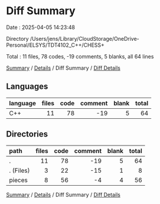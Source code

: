 # Diff Summary

Date : 2025-04-05 14:23:48

Directory /Users/jens/Library/CloudStorage/OneDrive-Personal/ELSYS/TDT4102_C++/CHESS+

Total : 11 files,  78 codes, -19 comments, 5 blanks, all 64 lines

[Summary](results.md) / [Details](details.md) / Diff Summary / [Diff Details](diff-details.md)

## Languages
| language | files | code | comment | blank | total |
| :--- | ---: | ---: | ---: | ---: | ---: |
| C++ | 11 | 78 | -19 | 5 | 64 |

## Directories
| path | files | code | comment | blank | total |
| :--- | ---: | ---: | ---: | ---: | ---: |
| . | 11 | 78 | -19 | 5 | 64 |
| . (Files) | 3 | 22 | -15 | 1 | 8 |
| pieces | 8 | 56 | -4 | 4 | 56 |

[Summary](results.md) / [Details](details.md) / Diff Summary / [Diff Details](diff-details.md)